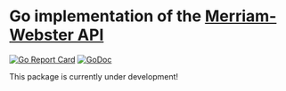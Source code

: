 # Go implementation of the [Merriam-Webster API](https://dictionaryapi.com)
[![Go Report Card](https://goreportcard.com/badge/github.com/samlitowitz/merriam-webster-api)](https://goreportcard.com/report/github.com/samlitowitz/merriam-webster-api)
[![GoDoc](https://godoc.org/github.com/samlitowitz/merriam-webster-api/pkg/merriam-webster-api?status.svg)](https://godoc.org/github.com/samlitowitz/merriam-webster-api/pkg/merriam-webster-api)

This package is currently under development!
